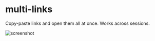 # multi-links
Copy-paste links and open them all at once. Works across sessions.

![screenshot](https://cloud.githubusercontent.com/assets/3826772/16179037/1892bc16-3628-11e6-8a2f-ffd0e38b38d0.png)
